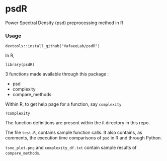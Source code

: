 # psdR
Power Spectral Density (psd) preprocessing method in R

### Usage

```
devtools::install_github("VafaeeLab/psdR")
```

In R,
```
library(psdR)
```

3 functions made available through this package :
* psd
* complexity
* compare_methods

Within R, to get help page for a function, say `complexity`
```
?complexity
```

The function definitions are present within the `R` directory in this repo.


The file `test.R`, contains sample function calls. It also contains, as comments, the execution time comparisons of `psd` in R and through Python.

`tsne_plot.png` and `complexity_df.txt` contain sample results of `compare_methods`. 

